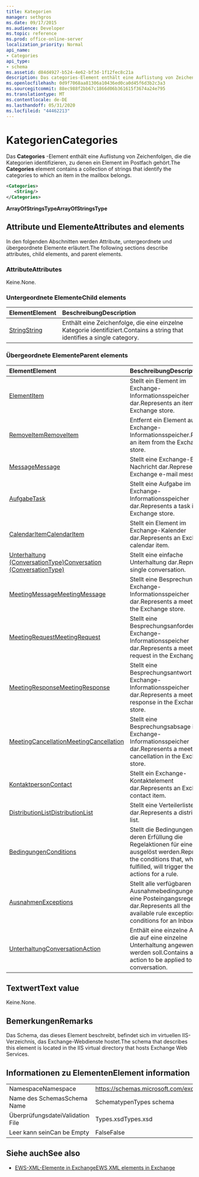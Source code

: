```yaml
---
title: Kategorien
manager: sethgros
ms.date: 09/17/2015
ms.audience: Developer
ms.topic: reference
ms.prod: office-online-server
localization_priority: Normal
api_name:
- Categories
api_type:
- schema
ms.assetid: d84d4927-b524-4e62-bf3d-1f12fec8c21a
description: Das categories-Element enthält eine Auflistung von Zeichenfolgen, die die Kategorien identifizieren, zu denen ein Element im Postfach gehört.
ms.openlocfilehash: 0d9f7068aa81306a10436ed0ca0d45f6d3b2c3a3
ms.sourcegitcommit: 88ec988f2bb67c1866d06b361615f3674a24e795
ms.translationtype: MT
ms.contentlocale: de-DE
ms.lasthandoff: 05/31/2020
ms.locfileid: "44462213"
---
```

# <a name="categories"></a><span data-ttu-id="f3775-103">Kategorien</span><span class="sxs-lookup"><span data-stu-id="f3775-103">Categories</span></span>

<span data-ttu-id="f3775-104">Das **Categories** -Element enthält eine Auflistung von Zeichenfolgen, die die Kategorien identifizieren, zu denen ein Element im Postfach gehört.</span><span class="sxs-lookup"><span data-stu-id="f3775-104">The **Categories** element contains a collection of strings that identify the categories to which an item in the mailbox belongs.</span></span> 
  
```XML
<Categories>
   <String/>
</Categories>
```

 <span data-ttu-id="f3775-105">**ArrayOfStringsType**</span><span class="sxs-lookup"><span data-stu-id="f3775-105">**ArrayOfStringsType**</span></span>
## <a name="attributes-and-elements"></a><span data-ttu-id="f3775-106">Attribute und Elemente</span><span class="sxs-lookup"><span data-stu-id="f3775-106">Attributes and elements</span></span>

<span data-ttu-id="f3775-107">In den folgenden Abschnitten werden Attribute, untergeordnete und übergeordnete Elemente erläutert.</span><span class="sxs-lookup"><span data-stu-id="f3775-107">The following sections describe attributes, child elements, and parent elements.</span></span>
  
### <a name="attributes"></a><span data-ttu-id="f3775-108">Attribute</span><span class="sxs-lookup"><span data-stu-id="f3775-108">Attributes</span></span>

<span data-ttu-id="f3775-109">Keine.</span><span class="sxs-lookup"><span data-stu-id="f3775-109">None.</span></span>
  
### <a name="child-elements"></a><span data-ttu-id="f3775-110">Untergeordnete Elemente</span><span class="sxs-lookup"><span data-stu-id="f3775-110">Child elements</span></span>

|<span data-ttu-id="f3775-111">**Element**</span><span class="sxs-lookup"><span data-stu-id="f3775-111">**Element**</span></span>|<span data-ttu-id="f3775-112">**Beschreibung**</span><span class="sxs-lookup"><span data-stu-id="f3775-112">**Description**</span></span>|
|:-----|:-----|
|[<span data-ttu-id="f3775-113">String</span><span class="sxs-lookup"><span data-stu-id="f3775-113">String</span></span>](string.md) <br/> |<span data-ttu-id="f3775-114">Enthält eine Zeichenfolge, die eine einzelne Kategorie identifiziert.</span><span class="sxs-lookup"><span data-stu-id="f3775-114">Contains a string that identifies a single category.</span></span>  <br/> |
   
### <a name="parent-elements"></a><span data-ttu-id="f3775-115">Übergeordnete Elemente</span><span class="sxs-lookup"><span data-stu-id="f3775-115">Parent elements</span></span>

|<span data-ttu-id="f3775-116">**Element**</span><span class="sxs-lookup"><span data-stu-id="f3775-116">**Element**</span></span>|<span data-ttu-id="f3775-117">**Beschreibung**</span><span class="sxs-lookup"><span data-stu-id="f3775-117">**Description**</span></span>|
|:-----|:-----|
|[<span data-ttu-id="f3775-118">Element</span><span class="sxs-lookup"><span data-stu-id="f3775-118">Item</span></span>](item.md) <br/> |<span data-ttu-id="f3775-119">Stellt ein Element im Exchange-Informationsspeicher dar.</span><span class="sxs-lookup"><span data-stu-id="f3775-119">Represents an item in the Exchange store.</span></span>  <br/> |
|[<span data-ttu-id="f3775-120">RemoveItem</span><span class="sxs-lookup"><span data-stu-id="f3775-120">RemoveItem</span></span>](removeitem.md) <br/> |<span data-ttu-id="f3775-121">Entfernt ein Element aus dem Exchange-Informationsspeicher.</span><span class="sxs-lookup"><span data-stu-id="f3775-121">Removes an item from the Exchange store.</span></span>  <br/> |
|[<span data-ttu-id="f3775-122">Message</span><span class="sxs-lookup"><span data-stu-id="f3775-122">Message</span></span>](message-ex15websvcsotherref.md) <br/> |<span data-ttu-id="f3775-123">Stellt eine Exchange-E-Mail-Nachricht dar.</span><span class="sxs-lookup"><span data-stu-id="f3775-123">Represents an Exchange e-mail message.</span></span>  <br/> |
|[<span data-ttu-id="f3775-124">Aufgabe</span><span class="sxs-lookup"><span data-stu-id="f3775-124">Task</span></span>](task.md) <br/> |<span data-ttu-id="f3775-125">Stellt eine Aufgabe im Exchange-Informationsspeicher dar.</span><span class="sxs-lookup"><span data-stu-id="f3775-125">Represents a task in the Exchange store.</span></span>  <br/> |
|[<span data-ttu-id="f3775-126">CalendarItem</span><span class="sxs-lookup"><span data-stu-id="f3775-126">CalendarItem</span></span>](calendaritem.md) <br/> |<span data-ttu-id="f3775-127">Stellt ein Element im Exchange-Kalender dar.</span><span class="sxs-lookup"><span data-stu-id="f3775-127">Represents an Exchange calendar item.</span></span>  <br/> |
|[<span data-ttu-id="f3775-128">Unterhaltung (ConversationType)</span><span class="sxs-lookup"><span data-stu-id="f3775-128">Conversation (ConversationType)</span></span>](conversation-conversationtype.md) <br/> |<span data-ttu-id="f3775-129">Stellt eine einfache Unterhaltung dar.</span><span class="sxs-lookup"><span data-stu-id="f3775-129">Represents a single conversation.</span></span>  <br/> |
|[<span data-ttu-id="f3775-130">MeetingMessage</span><span class="sxs-lookup"><span data-stu-id="f3775-130">MeetingMessage</span></span>](meetingmessage.md) <br/> |<span data-ttu-id="f3775-131">Stellt eine Besprechung im Exchange-Informationsspeicher dar.</span><span class="sxs-lookup"><span data-stu-id="f3775-131">Represents a meeting in the Exchange store.</span></span>  <br/> |
|[<span data-ttu-id="f3775-132">MeetingRequest</span><span class="sxs-lookup"><span data-stu-id="f3775-132">MeetingRequest</span></span>](meetingrequest.md) <br/> |<span data-ttu-id="f3775-133">Stellt eine Besprechungsanforderung im Exchange-Informationsspeicher dar.</span><span class="sxs-lookup"><span data-stu-id="f3775-133">Represents a meeting request in the Exchange store.</span></span>  <br/> |
|[<span data-ttu-id="f3775-134">MeetingResponse</span><span class="sxs-lookup"><span data-stu-id="f3775-134">MeetingResponse</span></span>](meetingresponse.md) <br/> |<span data-ttu-id="f3775-135">Stellt eine Besprechungsantwort im Exchange-Informationsspeicher dar.</span><span class="sxs-lookup"><span data-stu-id="f3775-135">Represents a meeting response in the Exchange store.</span></span>  <br/> |
|[<span data-ttu-id="f3775-136">MeetingCancellation</span><span class="sxs-lookup"><span data-stu-id="f3775-136">MeetingCancellation</span></span>](meetingcancellation.md) <br/> |<span data-ttu-id="f3775-137">Stellt eine Besprechungsabsage im Exchange-Informationsspeicher dar.</span><span class="sxs-lookup"><span data-stu-id="f3775-137">Represents a meeting cancellation in the Exchange store.</span></span>  <br/> |
|[<span data-ttu-id="f3775-138">Kontaktperson</span><span class="sxs-lookup"><span data-stu-id="f3775-138">Contact</span></span>](contact.md) <br/> |<span data-ttu-id="f3775-139">Stellt ein Exchange-Kontaktelement dar.</span><span class="sxs-lookup"><span data-stu-id="f3775-139">Represents an Exchange contact item.</span></span>  <br/> |
|[<span data-ttu-id="f3775-140">DistributionList</span><span class="sxs-lookup"><span data-stu-id="f3775-140">DistributionList</span></span>](distributionlist.md) <br/> |<span data-ttu-id="f3775-141">Stellt eine Verteilerliste dar.</span><span class="sxs-lookup"><span data-stu-id="f3775-141">Represents a distribution list.</span></span>  <br/> |
|[<span data-ttu-id="f3775-142">Bedingungen</span><span class="sxs-lookup"><span data-stu-id="f3775-142">Conditions</span></span>](conditions.md) <br/> |<span data-ttu-id="f3775-143">Stellt die Bedingungen dar, bei deren Erfüllung die Regelaktionen für eine Regel ausgelöst werden.</span><span class="sxs-lookup"><span data-stu-id="f3775-143">Represents the conditions that, when fulfilled, will trigger the rule actions for a rule.</span></span>  <br/> |
|[<span data-ttu-id="f3775-144">Ausnahmen</span><span class="sxs-lookup"><span data-stu-id="f3775-144">Exceptions</span></span>](exceptions.md) <br/> |<span data-ttu-id="f3775-145">Stellt alle verfügbaren Regel Ausnahmebedingungen für eine Posteingangsregel dar.</span><span class="sxs-lookup"><span data-stu-id="f3775-145">Represents all the available rule exception conditions for an Inbox rule.</span></span>  <br/> |
|[<span data-ttu-id="f3775-146">Unterhaltung</span><span class="sxs-lookup"><span data-stu-id="f3775-146">ConversationAction</span></span>](conversationaction.md) <br/> |<span data-ttu-id="f3775-147">Enthält eine einzelne Aktion, die auf eine einzelne Unterhaltung angewendet werden soll.</span><span class="sxs-lookup"><span data-stu-id="f3775-147">Contains a single action to be applied to a single conversation.</span></span>  <br/> |
   
## <a name="text-value"></a><span data-ttu-id="f3775-148">Textwert</span><span class="sxs-lookup"><span data-stu-id="f3775-148">Text value</span></span>

<span data-ttu-id="f3775-149">Keine.</span><span class="sxs-lookup"><span data-stu-id="f3775-149">None.</span></span>
  
## <a name="remarks"></a><span data-ttu-id="f3775-150">Bemerkungen</span><span class="sxs-lookup"><span data-stu-id="f3775-150">Remarks</span></span>

<span data-ttu-id="f3775-151">Das Schema, das dieses Element beschreibt, befindet sich im virtuellen IIS-Verzeichnis, das Exchange-Webdienste hostet.</span><span class="sxs-lookup"><span data-stu-id="f3775-151">The schema that describes this element is located in the IIS virtual directory that hosts Exchange Web Services.</span></span>
  
## <a name="element-information"></a><span data-ttu-id="f3775-152">Informationen zu Elementen</span><span class="sxs-lookup"><span data-stu-id="f3775-152">Element information</span></span>

|||
|:-----|:-----|
|<span data-ttu-id="f3775-153">Namespace</span><span class="sxs-lookup"><span data-stu-id="f3775-153">Namespace</span></span>  <br/> |https://schemas.microsoft.com/exchange/services/2006/types  <br/> |
|<span data-ttu-id="f3775-154">Name des Schemas</span><span class="sxs-lookup"><span data-stu-id="f3775-154">Schema Name</span></span>  <br/> |<span data-ttu-id="f3775-155">Schematypen</span><span class="sxs-lookup"><span data-stu-id="f3775-155">Types schema</span></span>  <br/> |
|<span data-ttu-id="f3775-156">Überprüfungsdatei</span><span class="sxs-lookup"><span data-stu-id="f3775-156">Validation File</span></span>  <br/> |<span data-ttu-id="f3775-157">Types.xsd</span><span class="sxs-lookup"><span data-stu-id="f3775-157">Types.xsd</span></span>  <br/> |
|<span data-ttu-id="f3775-158">Leer kann sein</span><span class="sxs-lookup"><span data-stu-id="f3775-158">Can be Empty</span></span>  <br/> |<span data-ttu-id="f3775-159">False</span><span class="sxs-lookup"><span data-stu-id="f3775-159">False</span></span>  <br/> |
   
## <a name="see-also"></a><span data-ttu-id="f3775-160">Siehe auch</span><span class="sxs-lookup"><span data-stu-id="f3775-160">See also</span></span>



- [<span data-ttu-id="f3775-161">EWS-XML-Elemente in Exchange</span><span class="sxs-lookup"><span data-stu-id="f3775-161">EWS XML elements in Exchange</span></span>](ews-xml-elements-in-exchange.md)

